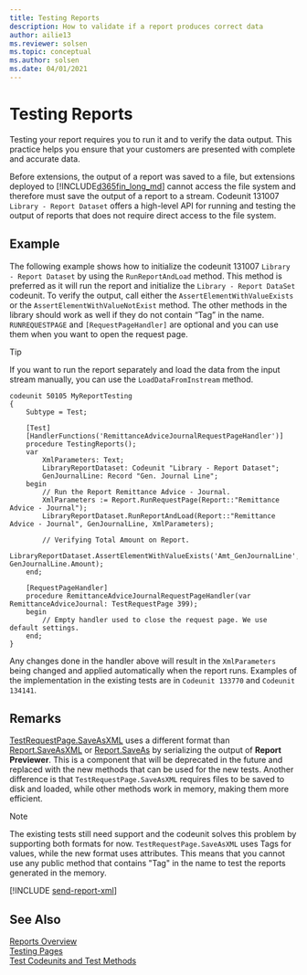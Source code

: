 ```yaml
---
title: Testing Reports
description: How to validate if a report produces correct data
author: ailie13
ms.reviewer: solsen
ms.topic: conceptual
ms.author: solsen
ms.date: 04/01/2021
---
```


# Testing Reports
Testing your report requires you to run it and to verify the data output. This practice helps you ensure that your customers are presented with complete and accurate data.  

Before extensions, the output of a report was saved to a file, but extensions deployed to [!INCLUDE[d365fin_long_md](includes/d365fin_long_md.md)] cannot access the file system and therefore must save the output of a report to a stream. Codeunit 131007 `Library - Report Dataset` offers a high-level API for running and testing the output of reports that does not require direct access to the file system.

## Example
The following example shows how to initialize the codeunit 131007 `Library - Report Dataset` by using the `RunReportAndLoad` method. This method is preferred as it will run the report and initialize the `Library - Report DataSet` codeunit. To verify the output, call either the `AssertElementWithValueExists` or the `AssertElementWithValueNotExist` method. The other methods in the library should work as well if they do not contain “Tag” in the name. `RUNREQUESTPAGE` and `[RequestPageHandler]` are optional and you can use them when you want to open the request page. 

> [!TIP]  
> If you want to run the report separately and load the data from the input stream manually, you can use the `LoadDataFromInstream` method.

```AL
codeunit 50105 MyReportTesting
{
    Subtype = Test;
    
    [Test]
    [HandlerFunctions('RemittanceAdviceJournalRequestPageHandler')]
    procedure TestingReports();
    var
        XmlParameters: Text;
        LibraryReportDataset: Codeunit "Library - Report Dataset";
        GenJournalLine: Record "Gen. Journal Line";
    begin
        // Run the Report Remittance Advice - Journal. 
        XmlParameters := Report.RunRequestPage(Report::"Remittance Advice - Journal");
        LibraryReportDataset.RunReportAndLoad(Report::"Remittance Advice - Journal", GenJournalLine, XmlParameters);

        // Verifying Total Amount on Report. 
        LibraryReportDataset.AssertElementWithValueExists('Amt_GenJournalLine', GenJournalLine.Amount);
    end;

    [RequestPageHandler]
    procedure RemittanceAdviceJournalRequestPageHandler(var RemittanceAdviceJournal: TestRequestPage 399);
    begin
        // Empty handler used to close the request page. We use default settings. 
    end;
}
```

Any changes done in the handler above will result in the `XmlParameters` being changed and applied automatically when the report runs. Examples of the implementation in the existing tests are in `Codeunit 133770` and `Codeunit 134141`.

## Remarks

[TestRequestPage.SaveAsXML](methods-auto/testrequestpage/testrequestpage-saveasxml-method.md) uses a different format than [Report.SaveAsXML](methods-auto/report/report-saveasxml-method.md) or [Report.SaveAs](methods-auto/report/report-saveas-method.md) by serializing the output of **Report Previewer**. This is a component that will be deprecated in the future and replaced with the new methods that can be used for the new tests. Another difference is that `TestRequestPage.SaveAsXML` requires files to be saved to disk and loaded, while other methods work in memory, making them more efficient. 

> [!NOTE]  
> The existing tests still need support and the codeunit solves this problem by supporting both formats for now. `TestRequestPage.SaveAsXML` uses Tags for values, while the new format uses attributes. This means that you cannot use any public method that contains "Tag" in the name to test the reports generated in the memory.

[!INCLUDE [send-report-xml](../developer/includes/send-report-xml.md)]

## See Also

[Reports Overview](devenv-reports.md)  
[Testing Pages](devenv-testing-pages.md)  
[Test Codeunits and Test Methods](devenv-test-codeunits-and-test-methods.md)
